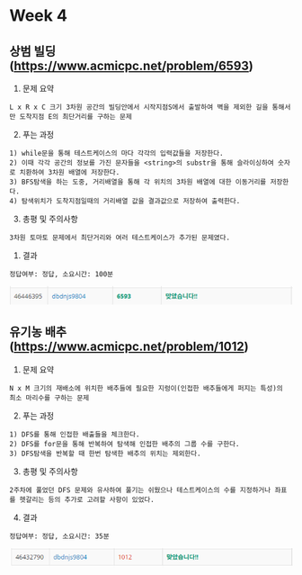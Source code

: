 # Week 4


## 상범 빌딩(https://www.acmicpc.net/problem/6593)

1. 문제 요약
   
```
L x R x C 크기 3차원 공간의 빌딩안에서 시작지점S에서 출발하여 벽을 제외한 길을 통해서만 도착지점 E의 최단거리를 구하는 문제
```

2. 푸는 과정

```
1) while문을 통해 테스트케이스의 마다 각각의 입력값들을 저장한다.
2) 이때 각각 공간의 정보를 가진 문자들을 <string>의 substr을 통해 슬라이싱하여 숫자로 치환하여 3차원 배열에 저장한다.
3) BFS탐색을 하는 도중, 거리배열을 통해 각 위치의 3차원 배열에 대한 이동거리를 저장한다.
4) 탐색위치가 도착지점일때의 거리배열 값을 결과값으로 저장하여 출력한다.
```

3. 총평 및 주의사항

```
3차원 토마토 문제에서 최단거리와 여러 테스트케이스가 추가된 문제였다.
```

1. 결과

```
정답여부: 정답, 소요시간: 100분
```
![week4_1](./img/week4_1.PNG)

## 유기농 배추(https://www.acmicpc.net/problem/1012)

1. 문제 요약
   
```
N x M 크기의 재배소에 위치한 배추들에 필요한 지렁이(인접한 배추들에게 퍼지는 특성)의 최소 마리수를 구하는 문제
```

2. 푸는 과정

```
1) DFS를 통해 인접한 배출들을 체크한다.
2) DFS를 for문을 통해 반복하여 탐색해 인접한 배추의 그룹 수를 구한다.
3) DFS탐색을 반복할 때 한번 탐색한 배추의 위치는 제외한다.
```

3. 총평 및 주의사항

```
2주차에 풀었던 DFS 문제와 유사하여 풀기는 쉬웠으나 테스트케이스의 수를 지정하거나 좌표를 헷갈리는 등의 추가로 고려할 사항이 있었다.
```

4. 결과

```
정답여부: 정답, 소요시간: 35분
```
![week4_2](./img/week4_2.PNG)
